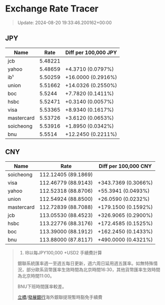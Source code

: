 # Exchange Rate Tracer

> Update: 2024-08-20 19:33:46.200162+00:00

## JPY

| Name       |    Rate | Diff per 100,000 JPY   |
|------------|---------|------------------------|
| jcb        | 5.48221 |                        |
| yahoo      | 5.48659 | +4.3710 (0.0797%)      |
| ib¹        | 5.50259 | +16.0000 (0.2916%)     |
| union      | 5.51662 | +14.0326 (0.2550%)     |
| boc        | 5.5244  | +7.7820 (0.1411%)      |
| hsbc       | 5.52471 | +0.3140 (0.0057%)      |
| visa       | 5.53365 | +8.9340 (0.1617%)      |
| mastercard | 5.53726 | +3.6120 (0.0653%)      |
| soicheong  | 5.53916 | +1.8950 (0.0342%)      |
| bnu        | 5.5514  | +12.2450 (0.2211%)     |

## CNY

| Name       | Rate                | Diff per 100,000 CNY   |
|------------|---------------------|------------------------|
| soicheong  | 112.12405	(89.1869) |                        |
| visa       | 112.46779	(88.9143) | +343.7369 (0.3066%)    |
| yahoo      | 112.52318	(88.8706) | +55.3941 (0.0493%)     |
| union      | 112.54924	(88.8500) | +26.0590 (0.0232%)     |
| mastercard | 112.72839	(88.7088) | +179.1500 (0.1592%)    |
| jcb        | 113.05530	(88.4523) | +326.9065 (0.2900%)    |
| hsbc       | 113.22776	(88.3176) | +172.4585 (0.1525%)    |
| boc        | 113.39000	(88.1912) | +162.2450 (0.1433%)    |
| bnu        | 113.88000	(87.8117) | +490.0000 (0.4321%)    |


> 1. IB以每JPY100,000 +USD2 手續費計算
>
> 銀聯系統匯率週一至週五每日更新，週六周日延用週五匯率。如無特殊情況，部分歐系貨幣匯率生效時間為北京時間16:30，其他貨幣匯率生效時間為北京時間11:00。
>
> BNU下班時間匯率較差。
>
> [立橋](https://www.wlbank.com.mo/uploads/ueditor/file/20181211/1544536513900230.pdf)/[發展銀行](https://www.mdb.com.mo/Service_Charges_20230728.pdf)海外銀聯提現暫時豁免手續費

